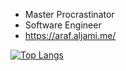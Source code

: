 - Master Procrastinator
- Software Engineer
- https://araf.aljami.me/

[![Top Langs](https://github-readme-stats.vercel.app/api/top-langs/?username=CLown1331&layout=compact)](https://github.com/anuraghazra/github-readme-stats)
